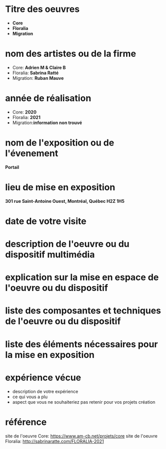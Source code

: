 # Titre des oeuvres
- **Core**
- **Floralia**
- **Migration**
# nom des artistes ou de la firme
- Core: **Adrien M & Claire B**
- Floralia: **Sabrina Ratté**
- Migration: **Ruban Mauve** 
# année de réalisation
- Core: **2020**
- Floralia: **2021**
- Migration:**information non trouvé**
# nom de l'exposition ou de l'évenement
**Portail**
# lieu de mise en exposition
**301 rue Saint-Antoine Ouest, Montréal, Québec H2Z 1H5**
# date de votre visite
# description de l'oeuvre ou du dispositif multimédia
# explication sur la mise en espace de l'oeuvre ou du dispositif
# liste des composantes et techniques de l'oeuvre ou du dispositif
# liste des éléments nécessaires pour la mise en exposition
# expérience vécue
- description de votre expérience
- ce qui vous a plu
- aspect que vous ne souhaiteriez pas retenir pour vos projets création
# référence
site de l'oeuvre Core: https://www.am-cb.net/projets/core
site de l'oeuvre Floralia: http://sabrinaratte.com/FLORALIA-2021
